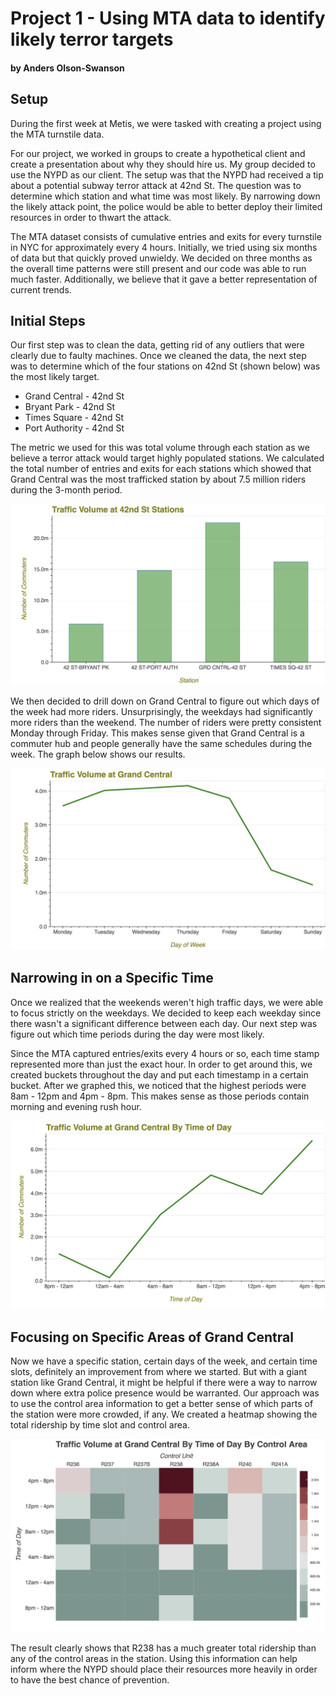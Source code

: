 # Project 1 - Using MTA data to identify likely terror targets
#### by Anders Olson-Swanson

## Setup

During the first week at Metis, we were tasked with creating a project using the MTA turnstile data.

For our project, we worked in groups to create a hypothetical client and create a presentation about why they should hire us. My group decided to use the NYPD as our client. The setup was that the NYPD had received a tip about a potential subway terror attack at 42nd St. The question was to determine which station and what time was most likely. By narrowing down the likely attack point, the police would be able to better deploy their limited resources in order to thwart the attack.

The MTA dataset consists of cumulative entries and exits for every turnstile in NYC for approximately every 4 hours. Initially, we tried using six months of data but that quickly proved unwieldy. We decided on three months as the overall time patterns were still present and our code was able to run much faster. Additionally, we believe that it gave a better representation of current trends.

## Initial Steps

Our first step was to clean the data, getting rid of any outliers that were clearly due to faulty machines. Once we cleaned the data, the next step was to determine which of the four stations on 42nd St (shown below) was the most likely target.

* Grand Central - 42nd St
* Bryant Park - 42nd St
* Times Square - 42nd St
* Port Authority - 42nd St

The metric we used for this was total volume through each station as we believe a terror attack would target highly populated stations. We calculated the total number of entries and exits for each stations which showed that Grand Central was the most trafficked station by about 7.5 million riders during the 3-month period.

![](https://github.com/aos226/aos226.github.io/blob/master/images/Top%20Stations%20at%2042nd%20St.png)

We then decided to drill down on Grand Central to figure out which days of the week had more riders. Unsurprisingly, the weekdays had significantly more riders than the weekend. The number of riders were pretty consistent Monday through Friday. This makes sense given that Grand Central is a commuter hub and people generally have the same schedules during the week. The graph below shows our results.

![](https://github.com/aos226/aos226.github.io/blob/master/images/Grand%20Central%20by%20Day.png)

## Narrowing in on a Specific Time

Once we realized that the weekends weren't high traffic days, we were able to focus strictly on the weekdays. We decided to keep each weekday since there wasn't a significant difference between each day. Our next step was figure out which time periods during the day were most likely.

Since the MTA captured entries/exits every 4 hours or so, each time stamp represented more than just the exact hour. In order to get around this, we created buckets throughout the day and put each timestamp in a certain bucket. After we graphed this, we noticed that the highest periods were 8am - 12pm and 4pm - 8pm. This makes sense as those periods contain morning and evening rush hour.

![](https://github.com/aos226/aos226.github.io/blob/master/images/Grand%20Central%20by%20weekday%20by%20time.png)

## Focusing on Specific Areas of Grand Central

Now we have a specific station, certain days of the week, and certain time slots, definitely an improvement from where we started. But with a giant station like Grand Central, it might be helpful if there were a way to narrow down where extra police presence would be warranted. Our approach was to use the control area information to get a better sense of which parts of the station were more crowded, if any. We created a heatmap showing the total ridership by time slot and control area.

![](https://github.com/aos226/aos226.github.io/blob/master/images/Grand%20Central%20heatmap.png)

The result clearly shows that R238 has a much greater total ridership than any of the control areas in the station. Using this information can help inform where the NYPD should place their resources more heavily in order to have the best chance of prevention.
